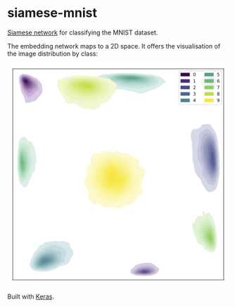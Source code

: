 # siamese-mnist


[Siamese network](https://en.wikipedia.org/wiki/Siamese_network) for classifying the MNIST dataset.

The embedding network maps to a 2D space. It offers the visualisation of the image distribution by class:

![embedding visualization, distribution for train and test](mnist_siamese_space.png)


Built with [Keras](https://keras.io/).
